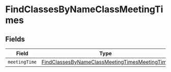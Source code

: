 # FindClassesByNameClassMeetingTimes


## Fields

| Field                                                                                                                     | Type                                                                                                                      | Required                                                                                                                  | Description                                                                                                               |
| ------------------------------------------------------------------------------------------------------------------------- | ------------------------------------------------------------------------------------------------------------------------- | ------------------------------------------------------------------------------------------------------------------------- | ------------------------------------------------------------------------------------------------------------------------- |
| `meetingTime`                                                                                                             | [FindClassesByNameClassMeetingTimesMeetingTime](../../models/operations/findclassesbynameclassmeetingtimesmeetingtime.md) | :heavy_minus_sign:                                                                                                        | N/A                                                                                                                       |